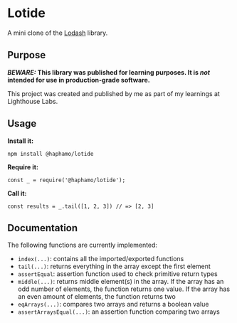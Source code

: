 # Lotide

A mini clone of the [Lodash](https://lodash.com) library.

## Purpose

**_BEWARE:_ This library was published for learning purposes. It is _not_ intended for use in production-grade software.**

This project was created and published by me as part of my learnings at Lighthouse Labs. 

## Usage

**Install it:**

`npm install @haphamo/lotide`

**Require it:**

`const _ = require('@haphamo/lotide');`

**Call it:**

`const results = _.tail([1, 2, 3]) // => [2, 3]`

## Documentation

The following functions are currently implemented:

* `index(...)`: contains all the imported/exported functions
* `tail(...)`: returns everything in the array except the first element
* `assertEqual`: assertion function used to check primitive return types
* `middle(...)`: returns middle element(s) in the array. If the array has an odd number of elements, the function returns one value. If the array has an even amount of elements, the function returns two
* `eqArrays(...)`: compares two arrays and returns a boolean value
* `assertArraysEqual(...)`: an assertion function comparing two arrays